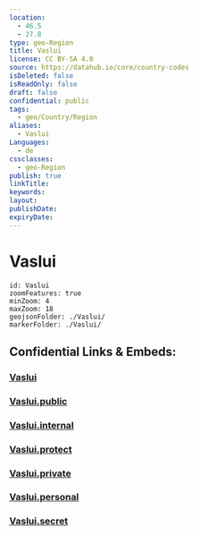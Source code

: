 ```yaml
---
location:
  - 46.5
  - 27.8
type: geo-Region
title: Vaslui
license: CC BY-SA 4.0
source: https://datahub.io/core/country-codes
isDeleted: false
isReadOnly: false
draft: false
confidential: public
tags:
  - geo/Country/Region
aliases:
  - Vaslui
Languages:
  - de
cssclasses:
  - geo-Region
publish: true
linkTitle:
keywords:
layout:
publishDate:
expiryDate:
---
```


# Vaslui

```leaflet
id: Vaslui
zoomFeatures: true 
minZoom: 4 
maxZoom: 18
geojsonFolder: ./Vaslui/
markerFolder: ./Vaslui/
```


## Confidential Links & Embeds: 

### [Vaslui](/_Standards/Earth/Continent/Europe/Europe~East/Romania/Regions~Romania/Romania~Nord-Est/Vaslui.md) 

### [Vaslui.public](/_public/Earth/Continent/Europe/Europe~East/Romania/Regions~Romania/Romania~Nord-Est/Vaslui.public.md) 

### [Vaslui.internal](/_internal/Earth/Continent/Europe/Europe~East/Romania/Regions~Romania/Romania~Nord-Est/Vaslui.internal.md) 

### [Vaslui.protect](/_protect/Earth/Continent/Europe/Europe~East/Romania/Regions~Romania/Romania~Nord-Est/Vaslui.protect.md) 

### [Vaslui.private](/_private/Earth/Continent/Europe/Europe~East/Romania/Regions~Romania/Romania~Nord-Est/Vaslui.private.md) 

### [Vaslui.personal](/_personal/Earth/Continent/Europe/Europe~East/Romania/Regions~Romania/Romania~Nord-Est/Vaslui.personal.md) 

### [Vaslui.secret](/_secret/Earth/Continent/Europe/Europe~East/Romania/Regions~Romania/Romania~Nord-Est/Vaslui.secret.md)

